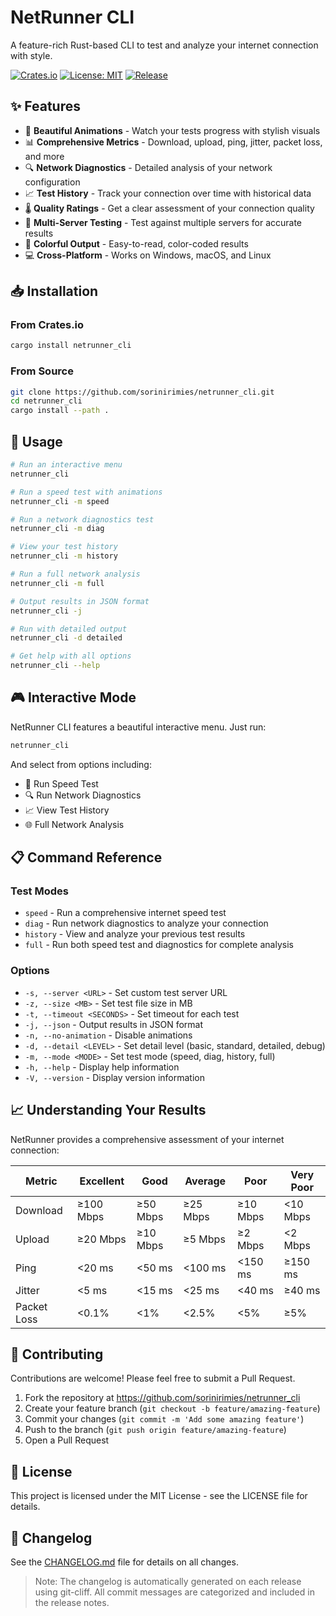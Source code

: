 # NetRunner CLI

A feature-rich Rust-based CLI to test and analyze your internet connection with style.

[![Crates.io](https://img.shields.io/crates/v/netrunner_cli)](https://crates.io/crates/netrunner_cli)
[![License: MIT](https://img.shields.io/badge/License-MIT-yellow.svg)](https://opensource.org/licenses/MIT)
[![Release](https://github.com/sorinirimies/netrunner_cli/actions/workflows/release.yml/badge.svg)](https://github.com/sorinirimies/netrunner_cli/actions/workflows/release.yml)

## ✨ Features

- 🚀 **Beautiful Animations** - Watch your tests progress with stylish visuals
- 📊 **Comprehensive Metrics** - Download, upload, ping, jitter, packet loss, and more
- 🔍 **Network Diagnostics** - Detailed analysis of your network configuration
- 📈 **Test History** - Track your connection over time with historical data
- 🌡️ **Quality Ratings** - Get a clear assessment of your connection quality
- 🎯 **Multi-Server Testing** - Test against multiple servers for accurate results
- 🎨 **Colorful Output** - Easy-to-read, color-coded results
- 💻 **Cross-Platform** - Works on Windows, macOS, and Linux

## 📥 Installation

### From Crates.io

```bash
cargo install netrunner_cli
```

### From Source

```bash
git clone https://github.com/sorinirimies/netrunner_cli.git
cd netrunner_cli
cargo install --path .
```

## 🚀 Usage

```bash
# Run an interactive menu
netrunner_cli

# Run a speed test with animations
netrunner_cli -m speed

# Run a network diagnostics test
netrunner_cli -m diag

# View your test history
netrunner_cli -m history

# Run a full network analysis
netrunner_cli -m full

# Output results in JSON format
netrunner_cli -j

# Run with detailed output
netrunner_cli -d detailed

# Get help with all options
netrunner_cli --help
```

## 🎮 Interactive Mode

NetRunner CLI features a beautiful interactive menu. Just run:

```bash
netrunner_cli
```

And select from options including:
- 🚀 Run Speed Test
- 🔍 Run Network Diagnostics
- 📈 View Test History
- 🌐 Full Network Analysis

## 📋 Command Reference

### Test Modes

- `speed` - Run a comprehensive internet speed test
- `diag` - Run network diagnostics to analyze your connection
- `history` - View and analyze your previous test results
- `full` - Run both speed test and diagnostics for complete analysis

### Options

- `-s, --server <URL>` - Set custom test server URL
- `-z, --size <MB>` - Set test file size in MB
- `-t, --timeout <SECONDS>` - Set timeout for each test
- `-j, --json` - Output results in JSON format
- `-n, --no-animation` - Disable animations
- `-d, --detail <LEVEL>` - Set detail level (basic, standard, detailed, debug)
- `-m, --mode <MODE>` - Set test mode (speed, diag, history, full)
- `-h, --help` - Display help information
- `-V, --version` - Display version information

## 📈 Understanding Your Results

NetRunner provides a comprehensive assessment of your internet connection:

| Metric | Excellent | Good | Average | Poor | Very Poor |
|--------|-----------|------|---------|------|-----------|
| Download | ≥100 Mbps | ≥50 Mbps | ≥25 Mbps | ≥10 Mbps | <10 Mbps |
| Upload | ≥20 Mbps | ≥10 Mbps | ≥5 Mbps | ≥2 Mbps | <2 Mbps |
| Ping | <20 ms | <50 ms | <100 ms | <150 ms | ≥150 ms |
| Jitter | <5 ms | <15 ms | <25 ms | <40 ms | ≥40 ms |
| Packet Loss | <0.1% | <1% | <2.5% | <5% | ≥5% |

## 🤝 Contributing

Contributions are welcome! Please feel free to submit a Pull Request.

1. Fork the repository at https://github.com/sorinirimies/netrunner_cli
2. Create your feature branch (`git checkout -b feature/amazing-feature`)
3. Commit your changes (`git commit -m 'Add some amazing feature'`)
4. Push to the branch (`git push origin feature/amazing-feature`)
5. Open a Pull Request

## 📄 License

This project is licensed under the MIT License - see the LICENSE file for details.

## 📜 Changelog

See the [CHANGELOG.md](CHANGELOG.md) file for details on all changes.

> Note: The changelog is automatically generated on each release using git-cliff. All commit messages are categorized and included in the release notes.
